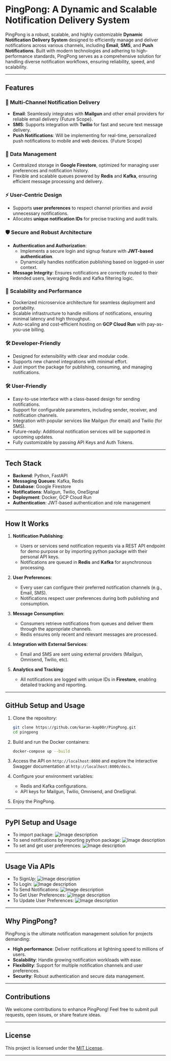 # **PingPong: A Dynamic and Scalable Notification Delivery System**

PingPong is a robust, scalable, and highly customizable **Dynamic Notification Delivery System** designed to efficiently manage and deliver notifications across various channels, including **Email**, **SMS**, and **Push Notifications**. Built with modern technologies and adhering to high-performance standards, PingPong serves as a comprehensive solution for handling diverse notification workflows, ensuring reliability, speed, and scalability.

---

## **Features**
### 🔔 **Multi-Channel Notification Delivery**
- **Email**: Seamlessly integrates with **Mailgun** and other email providers for reliable email delivery {Future Scope}.
- **SMS**: Supports integration with **Twilio** for fast and secure text message delivery.
- **Push Notifications**: Will be implementing for real-time, personalized push notifications to mobile and web devices. {Future Scope}

### 💾 **Data Management**
- Centralized storage in **Google Firestore**, optimized for managing user preferences and notification history.
- Flexible and scalable queues powered by **Redis** and **Kafka**, ensuring efficient message processing and delivery.

### ⚡ **User-Centric Design**
- Supports **user preferences** to respect channel priorities and avoid unnecessary notifications.
- Allocates **unique notification IDs** for precise tracking and audit trails.

### 🛡️ **Secure and Robust Architecture**
- **Authentication and Authorization**:
  - Implements a secure login and signup feature with **JWT-based authentication**.
  - Dynamically handles notification publishing based on logged-in user context.
- **Message Integrity**: Ensures notifications are correctly routed to their intended users, leveraging Redis and Kafka filtering logic.

### 🚀 **Scalability and Performance**
- Dockerized microservice architecture for seamless deployment and portability.
- Scalable infrastructure to handle millions of notifications, ensuring minimal latency and high throughput.
- Auto-scaling and cost-efficient hosting on **GCP Cloud Run** with pay-as-you-use billing.

### 🛠️ **Developer-Friendly**
- Designed for extensibility with clear and modular code.
- Supports new channel integrations with minimal effort.
- Just import the package for publishing, consuming, and managing notifications.


### 🛠️ **User-Friendly**
- Easy-to-use interface with a class-based design for sending notifications.
- Support for configurable parameters, including sender, receiver, and notification channels.
- Integration with popular services like Mailgun (for email) and Twilio (for SMS).
- Future-ready: Additional notification services will be supported in upcoming updates.
- Fully customizable by passing API Keys and Auth Tokens.
---

## **Tech Stack**
- **Backend**: Python, FastAPI
- **Messaging Queues**: Kafka, Redis
- **Database**: Google Firestore
- **Notifications**: Mailgun, Twilio, OneSignal
- **Deployment**: Docker, GCP Cloud Run
- **Authentication**: JWT-based authentication and role management

---

## **How It Works**
1. **Notification Publishing**:
   - Users or services send notification requests via a REST API endpoint for demo purpose or by importing python package with their personal API keys.
   - Notifications are queued in **Redis** and **Kafka** for asynchronous processing.

2. **User Preferences**:
   - Every user can configure their preferred notification channels (e.g., Email, SMS).
   - Notifications respect user preferences during both publishing and consumption.

3. **Message Consumption**:
   - Consumers retrieve notifications from queues and deliver them through the appropriate channels.
   - Redis ensures only recent and relevant messages are processed.

4. **Integration with External Services**:
   - Email and SMS are sent using external providers (Mailgun, Omnisend, Twilio, etc).

5. **Analytics and Tracking**:
   - All notifications are logged with unique IDs in **Firestore**, enabling detailed tracking and reporting.

---

## **GitHub Setup and Usage**
1. Clone the repository:
   ```bash
   git clone https://github.com/karan-kap00r/PingPong.git
   cd pingpong
   ```

2. Build and run the Docker containers:
   ```bash
   docker-compose up --build
   ```

3. Access the API on `http://localhost:8000` and explore the interactive Swagger documentation at `http://localhost:8000/docs`.

4. Configure your environment variables:
   - Redis and Kafka configurations.
   - API keys for Mailgun, Twilio, Omnisend, and OneSignal.

5. Enjoy the PingPong.

---

## **PyPI Setup and Usage**
- To import package:
![Image description](https://raw.githubusercontent.com/karan-kap00r/PingPong/refs/heads/master/static/import.png)
- To send notifications by importing python package:
![Image description](https://raw.githubusercontent.com/karan-kap00r/PingPong/refs/heads/master/static/code.png)
- To set and get user preferences:
![Image description](https://raw.githubusercontent.com/karan-kap00r/PingPong/refs/heads/master/static/get_set_UP.png)

---
## **Usage Via APIs**
- To SignUp:
![Image description](https://raw.githubusercontent.com/karan-kap00r/PingPong/refs/heads/master/static/signUp.png)
- To Login:
![Image description](https://raw.githubusercontent.com/karan-kap00r/PingPong/refs/heads/master/static/login.png)
- To Send Notifications:
![Image description](https://raw.githubusercontent.com/karan-kap00r/PingPong/refs/heads/master/static/send.png)
- To Get User Preferences:
![Image description](https://raw.githubusercontent.com/karan-kap00r/PingPong/refs/heads/master/static/getUP.png)
- To Update User Preferences:
![Image description](https://raw.githubusercontent.com/karan-kap00r/PingPong/refs/heads/master/static/setUP.png)
---

## **Why PingPong?**
PingPong is the ultimate notification management solution for projects demanding:
- **High performance**: Deliver notifications at lightning speed to millions of users.
- **Scalability**: Handle growing notification workloads with ease.
- **Flexibility**: Support for multiple notification channels and user preferences.
- **Security**: Robust authentication and secure data management.

---

## **Contributions**
We welcome contributions to enhance PingPong! Feel free to submit pull requests, open issues, or share feature ideas.

---

## **License**
This project is licensed under the [MIT License](https://opensource.org/licenses/MIT).  

---
